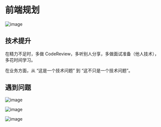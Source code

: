 # 前端规划

![image](http://shadows-mall.oss-cn-shenzhen.aliyuncs.com/images/assets/shared/1.png)

## 技术提升

在精力不足时，多做 CodeReview，多听别人分享，多做面试准备（他人技术），多花时间学习。

在业务方面，从 “这是一个技术问题” 到 “这不只是一个技术问题”。

## 遇到问题

![image](http://shadows-mall.oss-cn-shenzhen.aliyuncs.com/images/assets/shared/2.png)

![image](http://shadows-mall.oss-cn-shenzhen.aliyuncs.com/images/assets/shared/3.png)

![image](http://shadows-mall.oss-cn-shenzhen.aliyuncs.com/images/assets/shared/4.png)